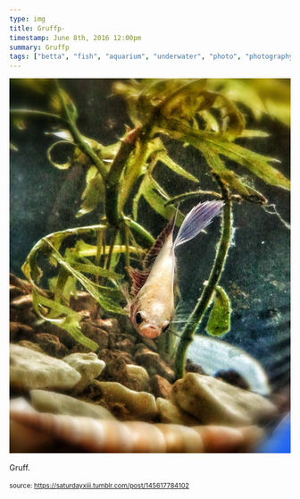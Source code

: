 ```yaml
---
type: img
title: Gruffp-
timestamp: June 8th, 2016 12:00pm
summary: Gruffp 
tags: ["betta", "fish", "aquarium", "underwater", "photo", "photography"]
---
```

<img src="../media/145617784102.jpg"/>
                                                                                          
Gruff.
 
                                    
                
                
                
                
                                
<small>source: https://saturdayxiii.tumblr.com/post/145617784102</small>